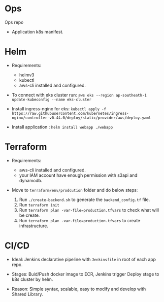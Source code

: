 # Ops
Ops repo
- Application k8s manifest.


# Helm
- Requirements:
    + helmv3
    + kubectl
    + aws-cli installed and configured.

- To connect with eks cluster run: `aws eks --region ap-southeath-1 update-kubeconfig --name eks-cluster`

- Install ingress-nginx for eks: `kubectl apply -f https://raw.githubusercontent.com/kubernetes/ingress-nginx/controller-v0.44.0/deploy/static/provider/aws/deploy.yaml`

- Install application : `helm install webapp ./webapp`

# Terraform 

- Requirements: 
    + aws-cli installed and configured.
    + your IAM account have enough permission with s3api and dynamodb.

- Move to `terraform/env/prodcution` folder and do below steps:

    1. Run `./create-backend.sh` to generate the `backend_config.tf` file.
    2. Run `terraform init`
    3. Run `terraform plan -var-file=production.tfvars` to check what will be create.
    4. Run `terraform plan -var-file=production.tfvars` to create infrastructure.


# CI/CD

- Ideal: Jenkins declarative pipeline with `Jenkinsfile` in root of each app repo.

- Stages: Buid/Push docker image to ECR, Jenkins trigger Deploy stage to k8s cluster by helm.

- Reason: Simple syntax, scalable, easy to modify and develop with Shared Library.